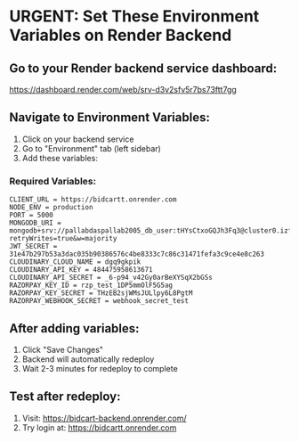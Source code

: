 # URGENT: Set These Environment Variables on Render Backend

## Go to your Render backend service dashboard:
https://dashboard.render.com/web/srv-d3v2sfv5r7bs73ftt7gg

## Navigate to Environment Variables:
1. Click on your backend service
2. Go to "Environment" tab (left sidebar)
3. Add these variables:

### Required Variables:
```
CLIENT_URL = https://bidcartt.onrender.com
NODE_ENV = production
PORT = 5000
MONGODB_URI = mongodb+srv://pallabdaspallab2005_db_user:tHYsCtxoGQJh3Fq3@cluster0.izfqn21.mongodb.net/bidcart?retryWrites=true&w=majority
JWT_SECRET = 31e47b297b53a3dac035b90386576c4be8333c7c86c31471fefa3c9ce4e8c263
CLOUDINARY_CLOUD_NAME = dgq9gkpik
CLOUDINARY_API_KEY = 484475958613671
CLOUDINARY_API_SECRET = _6-p94_v42Gy0arBeXYSqX2bGSs
RAZORPAY_KEY_ID = rzp_test_1DP5mmOlF5G5ag
RAZORPAY_KEY_SECRET = THzEB2sjWMsJULlpy6L8PgtM
RAZORPAY_WEBHOOK_SECRET = webhook_secret_test
```

## After adding variables:
1. Click "Save Changes"
2. Backend will automatically redeploy
3. Wait 2-3 minutes for redeploy to complete

## Test after redeploy:
1. Visit: https://bidcart-backend.onrender.com/
2. Try login at: https://bidcartt.onrender.com